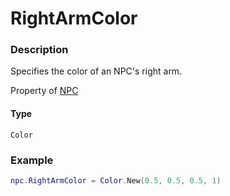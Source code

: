 # RightArmColor

### Description

Specifies the color of an NPC's right arm.

Property of [NPC](/classes/NPC/)

#### Type

`Color`

### Example

```lua
npc.RightArmColor = Color.New(0.5, 0.5, 0.5, 1)
```
